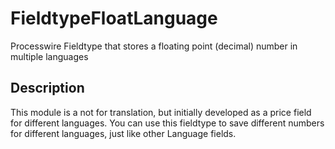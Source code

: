 # FieldtypeFloatLanguage
Processwire Fieldtype that stores a floating point (decimal) number in multiple languages
## Description
This module is a not for translation, but initially developed as a price field for different languages. You can use this fieldtype to save different numbers for different languages, just like other Language fields.
